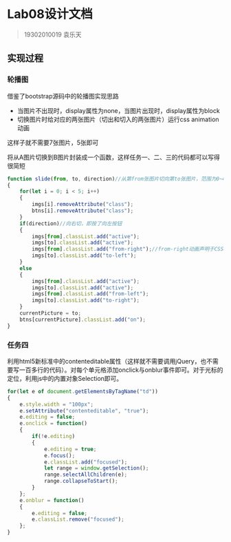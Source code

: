 # Lab08设计文档

> 19302010019 袁乐天

## 实现过程

### 轮播图

借鉴了bootstrap源码中的轮播图实现思路

* 当图片不出现时，display属性为none，当图片出现时，display属性为block
* 切换图片时给对应的两张图片（切出和切入的两张图片）运行css animation动画

这样子就不需要7张图片，5张即可

将从A图片切换到B图片封装成一个函数，这样任务一、二、三的代码都可以写得很简短

```js
function slide(from, to, direction)//从第from张图片切向第to张图片，范围为0~4
{
    for(let i = 0; i < 5; i++)
    {
        imgs[i].removeAttribute("class");
        btns[i].removeAttribute("class");
    }
    if(direction)//向右切，即按了向左按钮
    {
        imgs[from].classList.add("active");
        imgs[to].classList.add("active");
        imgs[from].classList.add("from-right");//from-right动画声明于CSS文件中
        imgs[to].classList.add("to-left");
    }
    else
    {
        imgs[from].classList.add("active");
        imgs[to].classList.add("active");
        imgs[from].classList.add("from-left");
        imgs[to].classList.add("to-right");
    }
    currentPicture = to;
    btns[currentPicture].classList.add("on");
}
```

### 任务四

利用html5新标准中的contenteditable属性（这样就不需要调用jQuery，也不需要写一百多行的代码）。对每个单元格添加onclick与onblur事件即可。对于光标的定位，利用js中的内置对象Selection即可。

```js
for(let e of document.getElementsByTagName("td"))
{
    e.style.width = "100px";
    e.setAttribute("contenteditable", "true");
    e.editing = false;
    e.onclick = function()
    {
        if(!e.editing)
        {
            e.editing = true;
            e.focus();
            e.classList.add("focused");
            let range = window.getSelection();
            range.selectAllChildren(e);
            range.collapseToStart();
        }
    };
    e.onblur = function()
    {
        e.editing = false;
        e.classList.remove("focused");
    };
}
```


